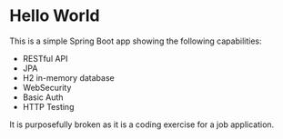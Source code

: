 # Hello World

This is a simple Spring Boot app showing the following capabilities:
- RESTful API
- JPA
- H2 in-memory database
- WebSecurity
- Basic Auth
- HTTP Testing

It is purposefully broken as it is a coding exercise for a job application.
